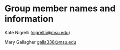 # Group member names and information

Kate Nigrelli (nigrell5@msu.edu)

Mary Gallagher galla338@msu.edu



